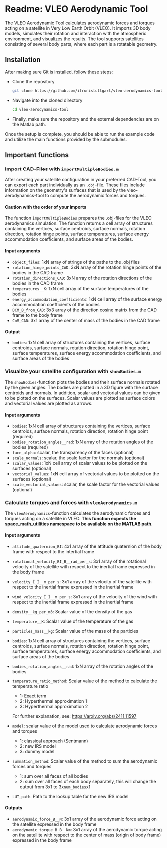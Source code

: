 # Readme: VLEO Aerodynamic Tool
The VLEO Aerodynamic Tool calculates aerodynamic forces and torques acting on a satellite in Very Low Earth Orbit (VLEO).
It imports 3D body models, simulates their rotation and interaction with the atmospheric environment, and visualizes the results.
The tool supports satellites consisting of several body parts, where each part is a rotatable geometry. 
 
## Installation
After making sure Git is installed, follow these steps:
- Clone the repository
     ```bash
     git clone https://github.com/ifrunistuttgart/vleo-aerodynamics-tool.git --recurse-submodules
     ```
- Navigate into the cloned directory
     ```bash
     cd vleo-aerodynamics-tool
     ```
- Finally, make sure the repository and the external dependencies are on the Matlab path.

Once the setup is complete, you should be able to run the example code and utilize the main functions provided by the submodules.

## Important functions

### Import CAD-Files with `importMultipleBodies.m`

After creating your satellite configuration in your preferred CAD-Tool, you can export each part individually as an `.obj`-file.
These files include information on the geometry's surfaces that is used by the vleo-aerodynamics-tool to compute the aerodynamic forces and torques.

#### Caution with the order of your imports
The function `importMultipleBodies` prepares the .obj-files for the VLEO aerodynamics simulation.
The function returns a cell array of structures containing the vertices, surface centroids, surface normals, rotation direction, rotation hinge points, surface temperatures, surface energy accommodation coefficients, and surface areas of the bodies.

#### Input arguments
- `object_files`: 1xN array of strings of the paths to the .obj files
- `rotation_hinge_points_CAD`: 3xN array of the rotation hinge points of the bodies in the CAD frame
- `rotation_directions_CAD`: 3xN array of the rotation directions of the bodies in the CAD frame
- `temperatures__K`: 1xN cell array of the surface temperatures of the bodies
- `energy_accommodation_coefficients`: 1xN cell array of the surface energy accommodation coefficients of the bodies
- `DCM_B_from_CAD`: 3x3 array of the direction cosine matrix from the CAD frame to the body frame
- `CoM_CAD`: 3x1 array of the center of mass of the bodies in the CAD frame

#### Output
- `bodies`: 1xN cell array of structures containing the vertices, surface centroids, surface normals, rotation direction, rotation hinge point, surface temperatures, surface energy accommodation coefficients, and surface areas of the bodies

### Visualize your satellite configuration with `showBodies.m`
The `showBodies`-function plots the bodies and their surface normals rotated by the given angles.
The bodies are plotted in a 3D figure with the surface centroids and normals.
In addition, scalar and vectorial values can be given to be plotted on the surfaces.
Scalar values are plotted as surface colors and vectorial values are plotted as arrows.

#### Input arguments
- `bodies`: 1xN cell array of structures containing the vertices, surface centroids, surface normals, rotation direction, rotation hinge point (required)
- `bodies_rotation_angles__rad`: 1xN array of the rotation angles of the bodies (required)
- `face_alpha`: scalar, the transparency of the faces (optional)
- `scale_normals`: scalar, the scale factor for the normals (optional)
- `scalar_values`: 1xN cell array of scalar values to be plotted on the surfaces (optional)
- `vectorial_values`: 1xN cell array of vectorial values to be plotted on the surfaces (optional)
- `scale_vectorial_values`: scalar, the scale factor for the vectorial values (optional)

### Calculate torques and forces with `vleoAerodynamics.m`
The `vleoAerodynamics`-function calculates the aerodynamic forces and torques acting on a satellite in VLEO.
**This function ecpects the space_math_utilities namespace to be available on the MATLAB path.**

#### Input arguments
- `attitude_quaternion_BI`: 4x1 array of the attitude quaternion of the body frame with respect to the intertial frame
- `rotational_velocity_BI_B__rad_per_s`: 3x1 array of the rotational velocity of the satellite with respect to the inertial frame expressed in the body frame
- `velocity_I_I__m_per_s`: 3x1 array of the velocity of the satellite with respect to the inertial frame expressed in the inertial frame
- `wind_velocity_I_I__m_per_s`: 3x1 array of the velocity of the wind with respect to the inertial frame expressed in the inertial frame
- `density__kg_per_m3`: Scalar value of the density of the gas
- `temperature__K`: Scalar value of the temperature of the gas
- `particles_mass__kg`: Scalar value of the mass of the particles
- `bodies`: 1xN cell array of structures containing the vertices, surface centroids, surface normals, rotation direction, rotation hinge point, surface temperatures, surface energy accommodation coefficients, and surface areas of the bodies
- `bodies_rotation_angles__rad`: 1xN array of the rotation angles of the bodies
- `temperature_ratio_method`: Scalar value of the method to calculate the temperature ratio        
     - 1: Exact term     
     - 2: Hyperthermal approximation 1 
     - 3: Hyperthermal approximation 2
     
     For further explanation, see: https://arxiv.org/abs/2411.11597
- `model`: scalar value of the model used to calculate aerodynamic forces and torques
     - 1: classical approach (Sentmann)
     - 2: new IRS model
     - 3: dummy model
- `summation_method`: Scalar value of the method to sum the aerodynamic forces and torques
     - 1: sum over all faces of all bodies
     - 2: sum over all faces of each body separately, this will change the output from 3x1 to 3x`num_bodies`x1
- `LUT_path`: Path to the lookup table for the new IRS model

#### Outputs
- `aerodynamic_force_B__N`: 3x1 array of the aerodynamic force acting on the satellite expressed in the body frame
- `aerodynamic_torque_B_B__Nm`: 3x1 array of the aerodynamic torque acting on the satellite with respect to the center of mass (origin of body frame) expressed in the body frame


